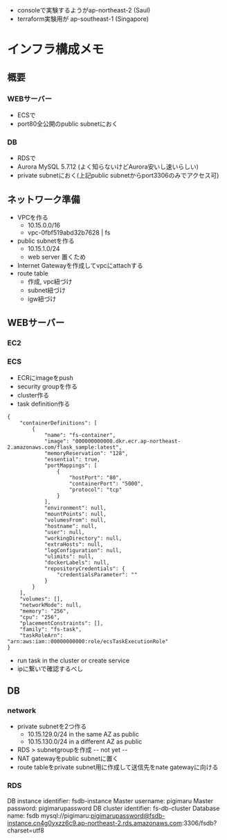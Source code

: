 * consoleで実験するようがap-northeast-2 (Saul)
* terraform実験用が ap-southeast-1 (Singapore)


# インフラ構成メモ
## 概要
### WEBサーバー
* ECSで
* port80全公開のpublic subnetにおく

### DB
* RDSで
* Aurora MySQL 5.7.12 (よく知らないけどAurora安いし速いらしい)
* private subnetにおく(上記public subnetからport3306のみでアクセス可)



## ネットワーク準備
* VPCを作る
  - 10.15.0.0/16
  - vpc-0fbf519abd32b7628 | fs
* public subnetを作る
  - 10.15.1.0/24
  - web server 置くため
* Internet Gatewayを作成してvpcにattachする
* route table
  - 作成, vpc紐づけ
  - subnet紐づけ
  - igw紐づけ

## WEBサーバー
### EC2

### ECS
* ECRにimageをpush
* security groupを作る
* cluster作る
* task definition作る
```
{
    "containerDefinitions": [
        {
            "name": "fs-container",
            "image": "000000000000.dkr.ecr.ap-northeast-2.amazonaws.com/flask_sample:latest",
            "memoryReservation": "128",
            "essential": true,
            "portMappings": [
                {
                    "hostPort": "80",
                    "containerPort": "5000",
                    "protocol": "tcp"
                }
            ],
            "environment": null,
            "mountPoints": null,
            "volumesFrom": null,
            "hostname": null,
            "user": null,
            "workingDirectory": null,
            "extraHosts": null,
            "logConfiguration": null,
            "ulimits": null,
            "dockerLabels": null,
            "repositoryCredentials": {
                "credentialsParameter": ""
            }
        }
    ],
    "volumes": [],
    "networkMode": null,
    "memory": "256",
    "cpu": "256",
    "placementConstraints": [],
    "family": "fs-task",
    "taskRoleArn": "arn:aws:iam::00000000000:role/ecsTaskExecutionRole"
}
```
* run task in the cluster or create service
* ipに繋いで確認するべし


## DB
### network
* private subnetを2つ作る
  - 10.15.129.0/24 in the same AZ as public
  - 10.15.130.0/24 in a different AZ as public
* RDS > subnetgroupを作成
-- not yet --
* NAT gatewayをpublic subnetに置く
* route tableをprivate subnet用に作成して送信先をnate gatewayに向ける

### RDS
DB instance identifier: fsdb-instance
Master username: pigimaru
Master password: pigimarupassword
DB cluster identifier: fs-db-cluster
Database name: fsdb
mysql://pigimaru:pigimarupassword@fsdb-instance.cn4g0yxzz6c9.ap-northeast-2.rds.amazonaws.com:3306/fsdb?charset=utf8


